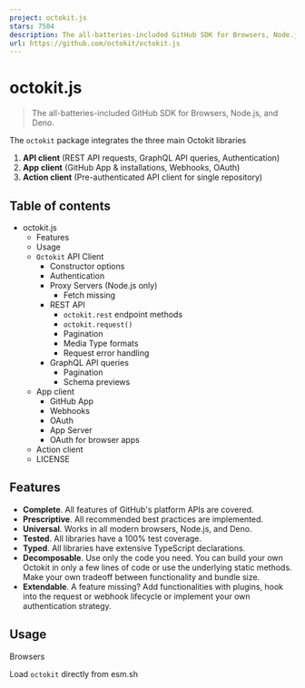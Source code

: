 ```yaml
---
project: octokit.js
stars: 7504
description: The all-batteries-included GitHub SDK for Browsers, Node.js, and Deno.
url: https://github.com/octokit/octokit.js
---
```


octokit.js
==========

> The all-batteries-included GitHub SDK for Browsers, Node.js, and Deno.

The `octokit` package integrates the three main Octokit libraries

1.  **API client** (REST API requests, GraphQL API queries, Authentication)
2.  **App client** (GitHub App & installations, Webhooks, OAuth)
3.  **Action client** (Pre-authenticated API client for single repository)

Table of contents
-----------------

-   octokit.js
    -   Features
    -   Usage
    -   `Octokit` API Client
        -   Constructor options
        -   Authentication
        -   Proxy Servers (Node.js only)
            -   Fetch missing
        -   REST API
            -   `octokit.rest` endpoint methods
            -   `octokit.request()`
            -   Pagination
            -   Media Type formats
            -   Request error handling
        -   GraphQL API queries
            -   Pagination
            -   Schema previews
    -   App client
        -   GitHub App
        -   Webhooks
        -   OAuth
        -   App Server
        -   OAuth for browser apps
    -   Action client
    -   LICENSE

Features
--------

-   **Complete**. All features of GitHub's platform APIs are covered.
-   **Prescriptive**. All recommended best practices are implemented.
-   **Universal**. Works in all modern browsers, Node.js, and Deno.
-   **Tested**. All libraries have a 100% test coverage.
-   **Typed**. All libraries have extensive TypeScript declarations.
-   **Decomposable**. Use only the code you need. You can build your own Octokit in only a few lines of code or use the underlying static methods. Make your own tradeoff between functionality and bundle size.
-   **Extendable**. A feature missing? Add functionalities with plugins, hook into the request or webhook lifecycle or implement your own authentication strategy.

Usage
-----

Browsers

Load `octokit` directly from esm.sh

<script type\="module"\>
import { Octokit, App } from "https://esm.sh/octokit";
</script\>

Deno

Load `octokit` directly from esm.sh

import { Octokit, App } from "https://esm.sh/octokit?dts";

Node

Install with `npm/pnpm install octokit`, or `yarn add octokit`

import { Octokit, App } from "octokit";

Important

As we use conditional exports, you will need to adapt your `tsconfig.json` by setting `"moduleResolution": "node16", "module": "node16"`.

See the TypeScript docs on package.json "exports".  
See this helpful guide on transitioning to ESM from @sindresorhus

`Octokit` API Client
--------------------

**standalone minimal Octokit**: `@octokit/core`.

The `Octokit` client can be used to send requests to GitHub's REST API and queries to GitHub's GraphQL API.

**Example**: Get the username for the authenticated user.

// Create a personal access token at https://github.com/settings/tokens/new?scopes=repo
const octokit \= new Octokit({ auth: \`personal-access-token123\` });

// Compare: https://docs.github.com/en/rest/reference/users#get-the-authenticated-user
const {
  data: { login },
} \= await octokit.rest.users.getAuthenticated();
console.log("Hello, %s", login);

### Constructor options

The most commonly used options are

name

type

description

`userAgent`

`String`

Setting a user agent is required for all requests sent to GitHub's Platform APIs. The user agent defaults to something like this: `octokit.js/v1.2.3 Node.js/v8.9.4 (macOS High Sierra; x64)`. It is recommend to set your own user agent, which will prepend the default one.

const octokit \= new Octokit({
  userAgent: "my-app/v1.2.3",
});

`authStrategy`

`Function`

Defaults to `@octokit/auth-token`.

See Authentication below.

`auth`

`String` or `Object`

Set to a personal access token unless you changed the `authStrategy` option.

See Authentication below.

`baseUrl`

`String`

When using with GitHub Enterprise Server, set `options.baseUrl` to the root URL of the API. For example, if your GitHub Enterprise Server's hostname is `github.acme-inc.com`, then set `options.baseUrl` to `https://github.acme-inc.com/api/v3`. Example

const octokit \= new Octokit({
  baseUrl: "https://github.acme-inc.com/api/v3",
});

Advanced options

name

type

description

`request`

`Object`

-   `request.signal`: Use an `AbortController` instance to cancel a request. `abort-controller` is an implementation for Node.
-   `request.fetch`: Replacement for built-in fetch method.

Node only

-   `request.timeout` sets a request timeout, defaults to 0

The `request` option can also be set on a per-request basis.

`timeZone`

`String`

Sets the `Time-Zone` header which defines a timezone according to the list of names from the Olson database.

const octokit \= new Octokit({
  timeZone: "America/Los\_Angeles",
});

The time zone header will determine the timezone used for generating the timestamp when creating commits. See GitHub's Timezones documentation.

`throttle`

`Object`

`Octokit` implements request throttling using `@octokit/plugin-throttling`

By default, requests are retried once and warnings are logged in case of hitting a rate or secondary rate limit.

{
  onRateLimit: (retryAfter, options, octokit) \=> {
    octokit.log.warn(
      \`Request quota exhausted for request ${options.method} ${options.url}\`
    );

    if (options.request.retryCount \=== 0) {
      // only retries once
      octokit.log.info(\`Retrying after ${retryAfter} seconds!\`);
      return true;
    }
  },
  onSecondaryRateLimit: (retryAfter, options, octokit) \=> {
    octokit.log.warn(
      \`SecondaryRateLimit detected for request ${options.method} ${options.url}\`
    );

    if (options.request.retryCount \=== 0) {
      // only retries once
      octokit.log.info(\`Retrying after ${retryAfter} seconds!\`);
      return true;
    }
  },
};

To opt-out of this feature:

new Octokit({ throttle: { enabled: false } });

Throttling in a cluster is supported using a Redis backend. See `@octokit/plugin-throttling` Clustering

`retry`

`Object`

`Octokit` implements request retries using `@octokit/plugin-retry`

To opt-out of this feature:

new Octokit({ retry: { enabled: false } });

### Authentication

By default, the `Octokit` API client supports authentication using a static token.

There are different means of authentication that are supported by GitHub, that are described in detail at octokit/authentication-strategies.js. You can set each of them as the `authStrategy` constructor option, and pass the strategy options as the `auth` constructor option.

For example, in order to authenticate as a GitHub App Installation:

import { createAppAuth } from "@octokit/auth-app";
const octokit \= new Octokit({
  authStrategy: createAppAuth,
  auth: {
    appId: 1,
    privateKey: "-----BEGIN PRIVATE KEY-----\\n...",
    installationId: 123,
  },
});

// authenticates as app based on request URLs
const {
  data: { slug },
} \= await octokit.rest.apps.getAuthenticated();

// creates an installation access token as needed
// assumes that installationId 123 belongs to @octocat, otherwise the request will fail
await octokit.rest.issues.create({
  owner: "octocat",
  repo: "hello-world",
  title: "Hello world from " + slug,
});

You can use the `App` or `OAuthApp` SDKs which provide APIs and internal wiring to cover most use cases.

For example, to implement the above using `App`

const app \= new App({ appId, privateKey });
const { data: slug } \= await app.octokit.rest.apps.getAuthenticated();
const octokit \= await app.getInstallationOctokit(123);
await octokit.rest.issues.create({
  owner: "octocat",
  repo: "hello-world",
  title: "Hello world from " + slug,
});

Learn more about how authentication strategies work or how to create your own.

### Proxy Servers (Node.js only)

By default, the `Octokit` API client does not make use of the standard proxy server environment variables. To add support for proxy servers you will need to provide an https client that supports them such as `undici.ProxyAgent()`.

For example, this would use a `ProxyAgent` to make requests through a proxy server:

import { fetch as undiciFetch, ProxyAgent } from 'undici';

const myFetch \= (url, options) \=> {
  return undiciFetch(url, {
    ...options,
    dispatcher: new ProxyAgent(<your\_proxy\_url\>)
  })
}

const octokit \= new Octokit({
  request: {
     fetch: myFetch
  },
});

If you are writing a module that uses `Octokit` and is designed to be used by other people, you should ensure that consumers can provide an alternative agent for your `Octokit` or as a parameter to specific calls such as:

import { fetch as undiciFetch, ProxyAgent } from 'undici';

const myFetch \= (url, options) \=> {
  return undiciFetch(url, {
    ...options,
    dispatcher: new ProxyAgent(<your\_proxy\_url\>)
  })
}

octokit.rest.repos.get({
  owner,
  repo,
  request: {
    fetch: myFetch
  },
});

#### Fetch missing

If you get the following error:

> fetch is not set. Please pass a fetch implementation as new Octokit({ request: { fetch }}).

It probably means you are trying to run Octokit with an unsupported version of NodeJS. Octokit requires Node 18 or higher, which includes a native fetch API.

To bypass this problem you can provide your own `fetch` implementation (or a built-in version like `node-fetch`) like this:

import fetch from "node-fetch";

const octokit \= new Octokit({
  request: {
    fetch: fetch,
  },
});

### REST API

There are two ways of using the GitHub REST API, the `octokit.rest.*` endpoint methods and `octokit.request`. Both act the same way, the `octokit.rest.*` methods are just added for convenience, they use `octokit.request` internally.

For example

await octokit.rest.issues.create({
  owner: "octocat",
  repo: "hello-world",
  title: "Hello, world!",
  body: "I created this issue using Octokit!",
});

Is the same as

await octokit.request("POST /repos/{owner}/{repo}/issues", {
  owner: "octocat",
  repo: "hello-world",
  title: "Hello, world!",
  body: "I created this issue using Octokit!",
});

In both cases a given request is authenticated, retried, and throttled transparently by the `octokit` instance which also manages the `accept` and `user-agent` headers as needed.

`octokit.request` can be used to send requests to other domains by passing a full URL and to send requests to endpoints that are not (yet) documented in GitHub's REST API documentation.

#### `octokit.rest` endpoint methods

Every GitHub REST API endpoint has an associated `octokit.rest` endpoint method for better code readability and developer convenience. See `@octokit/plugin-rest-endpoint-methods` for full details.

Example: Create an issue

await octokit.rest.issues.create({
  owner: "octocat",
  repo: "hello-world",
  title: "Hello, world!",
  body: "I created this issue using Octokit!",
});

The `octokit.rest` endpoint methods are generated automatically from GitHub's OpenAPI specification. We track operation ID and parameter name changes in order to implement deprecation warnings and reduce the frequency of breaking changes.

Under the covers, every endpoint method is just `octokit.request` with defaults set, so it supports the same parameters as well as the `.endpoint()` API.

#### `octokit.request()`

You can call the GitHub REST API directly using `octokit.request`. The `request` API matches GitHub's REST API documentation 1:1 so anything you see there, you can call using `request`. See `@octokit/request` for all the details.

Example: Create an issue

The `octokit.request` API call corresponding to that issue creation documentation looks like this:

// https://docs.github.com/en/rest/reference/issues#create-an-issue
await octokit.request("POST /repos/{owner}/{repo}/issues", {
  owner: "octocat",
  repo: "hello-world",
  title: "Hello, world!",
  body: "I created this issue using Octokit!",
});

The 1st argument is the REST API route as listed in GitHub's API documentation. The 2nd argument is an object with all parameters, independent of whether they are used in the path, query, or body.

#### Pagination

All REST API endpoints that paginate return the first 30 items by default. If you want to retrieve all items, you can use the pagination API. The pagination API expects the REST API route as first argument, but you can also pass any of the `octokit.rest.*.list*` methods for convenience and better code readability.

Example: iterate through all issues in a repository

const iterator \= octokit.paginate.iterator(octokit.rest.issues.listForRepo, {
  owner: "octocat",
  repo: "hello-world",
  per\_page: 100,
});

// iterate through each response
for await (const { data: issues } of iterator) {
  for (const issue of issues) {
    console.log("Issue #%d: %s", issue.number, issue.title);
  }
}

Using the async iterator is the most memory efficient way to iterate through all items. But you can also retrieve all items in a single call

const issues \= await octokit.paginate(octokit.rest.issues.listForRepo, {
  owner: "octocat",
  repo: "hello-world",
  per\_page: 100,
});

#### Media Type formats

Media type formats can be set using `mediaType: { format }` on every request.

Example: retrieve the raw content of a `package.json` file

const { data } \= await octokit.rest.repos.getContent({
  mediaType: {
    format: "raw",
  },
  owner: "octocat",
  repo: "hello-world",
  path: "package.json",
});
console.log("package name: %s", JSON.parse(data).name);

Learn more about Media type formats.

#### Request error handling

**Standalone module:** `@octokit/request-error`

For request error handling, import `RequestError` and use `try...catch` statement.

import { RequestError } from "octokit";

try {
  // your code here that sends at least one Octokit request
  await octokit.request("GET /");
} catch (error) {
  // Octokit errors are instances of RequestError, so they always have an \`error.status\` property containing the HTTP response code.
  if (error instanceof RequestError) {
    // handle Octokit error
    // error.message; // Oops
    // error.status; // 500
    // error.request; // { method, url, headers, body }
    // error.response; // { url, status, headers, data }
  } else {
    // handle all other errors
    throw error;
  }
}

### GraphQL API queries

Octokit also supports GitHub's GraphQL API directly -- you can use the same queries shown in the documentation and available in the GraphQL explorer in your calls with `octokit.graphql`.

Example: get the login of the authenticated user

const {
  viewer: { login },
} \= await octokit.graphql(\`{
  viewer {
    login
  }
}\`);

Variables can be passed as 2nd argument

const { lastIssues } \= await octokit.graphql(
  \`
    query lastIssues($owner: String!, $repo: String!, $num: Int = 3) {
      repository(owner: $owner, name: $repo) {
        issues(last: $num) {
          edges {
            node {
              title
            }
          }
        }
      }
    }
  \`,
  {
    owner: "octokit",
    repo: "graphql.js",
  },
);

#### Pagination

GitHub's GraphQL API returns a maximum of 100 items. If you want to retrieve all items, you can use the pagination API.

Example: get all issues

const { allIssues } \= await octokit.graphql.paginate(
  \`
    query allIssues($owner: String!, $repo: String!, $num: Int = 10, $cursor: String) {
      repository(owner: $owner, name: $repo) {
        issues(first: $num, after: $cursor) {
          edges {
            node {
              title
            }
          }
          pageInfo {
            hasNextPage
            endCursor
          }
        }
      }
    }
  \`,
  {
    owner: "octokit",
    repo: "graphql.js",
  },
);

Learn more about GitHub's GraphQL Pagination usage.

#### Schema previews

Previews can be enabled using the `{mediaType: previews: [] }` option.

Example: create a label

await octokit.graphql(
  \`mutation createLabel($repositoryId:ID!,name:String!,color:String!) {
  createLabel(input:{repositoryId:$repositoryId,name:$name}) {
    label: {
      id
    }
  }
}\`,
  {
    repositoryId: 1,
    name: "important",
    color: "cc0000",
    mediaType: {
      previews: \["bane"\],
    },
  },
);

Learn more about GitHub's GraphQL schema previews

App client
----------

The `App` client combines features for GitHub Apps, Webhooks, and OAuth

### GitHub App

**Standalone module**: `@octokit/app`

For integrators, GitHub Apps are a means of authentication and authorization. A GitHub app can be registered on a GitHub user or organization account. A GitHub App registration defines a set of permissions and webhooks events it wants to receive and provides a set of credentials in return. Users can grant access to repositories by installing them.

Some API endpoints require the GitHub app to authenticate as itself using a JSON Web Token (JWT). For requests affecting an installation, an installation access token has to be created using the app's credentials and the installation ID.

The `App` client takes care of all that for you.

Example: Dispatch a repository event in every repository the app is installed on

import { App } from "octokit";

const app \= new App({ appId, privateKey });

for await (const { octokit, repository } of app.eachRepository.iterator()) {
  // https://docs.github.com/en/rest/reference/repos#create-a-repository-dispatch-event
  await octokit.rest.repos.createDispatchEvent({
    owner: repository.owner.login,
    repo: repository.name,
    event\_type: "my\_event",
    client\_payload: {
      foo: "bar",
    },
  });
  console.log("Event dispatched for %s", repository.full\_name);
}

Example: Get an `octokit` instance authenticated as an installation

const octokit \= await app.getInstallationOctokit(123);

Learn more about apps.

### Webhooks

**Standalone module**: `@octokit/webhooks`

When installing an app, events that the app registration requests will be sent as requests to the webhook URL set in the app's registration.

Webhook event requests are signed using the webhook secret, which is also part of the app's registration. You must verify that secret before handling the request payload.

The `app.webhooks.*` APIs provide methods to receiving, verifying, and handling webhook events.

Example: create a comment on new issues

import { createServer } from "node:http";
import { App, createNodeMiddleware } from "octokit";

const app \= new App({
  appId,
  privateKey,
  webhooks: { secret },
});

app.webhooks.on("issues.opened", ({ octokit, payload }) \=> {
  return octokit.rest.issues.createComment({
    owner: payload.repository.owner.login,
    repo: payload.repository.name,
    issue\_number: payload.issue.number,
    body: "Hello, World!",
  });
});

// Your app can now receive webhook events at \`/api/github/webhooks\`
createServer(createNodeMiddleware(app)).listen(3000);

For serverless environments, you can explicitly verify and receive an event

await app.webhooks.verifyAndReceive({
  id: request.headers\["x-github-delivery"\],
  name: request.headers\["x-github-event"\],
  signature: request.headers\["x-hub-signature-256"\],
  payload: request.body,
});

Learn more about GitHub webhooks.

### OAuth

**Standalone module:** `@octokit/oauth-app`

Both OAuth Apps and GitHub Apps support authenticating GitHub users using OAuth, see Authorizing OAuth Apps and Identifying and authorizing users for GitHub Apps.

There are some differences:

-   Only OAuth Apps support scopes. GitHub apps have permissions, and access is granted via installations of the app on repositories.
-   Only GitHub Apps support expiring user tokens
-   Only GitHub Apps support creating a scoped token to reduce the permissions and repository access

`App` is for GitHub Apps. If you need OAuth App-specific functionality, use `OAuthApp` instead.

Example: Watch a repository when a user logs in using the OAuth web flow

import { createServer } from "node:http";
import { App, createNodeMiddleware } from "octokit";

const app \= new App({
  oauth: { clientId, clientSecret },
});

app.oauth.on("token.created", async ({ token, octokit }) \=> {
  await octokit.rest.activity.setRepoSubscription({
    owner: "octocat",
    repo: "hello-world",
    subscribed: true,
  });
});

// Your app can receive the OAuth redirect at /api/github/oauth/callback
// Users can initiate the OAuth web flow by opening /api/github/oauth/login
createServer(createNodeMiddleware(app)).listen(3000);

For serverless environments, you can explicitly exchange the `code` from the OAuth web flow redirect for an access token. `app.oauth.createToken()` returns an authentication object and emits the "token.created" event.

const { token } \= await app.oauth.createToken({
  code: request.query.code,
});

Example: create a token using the device flow.

const { token } \= await app.oauth.createToken({
  async onVerification(verification) {
    await sendMessageToUser(
      request.body.phoneNumber,
      \`Your code is ${verification.user\_code}. Enter it at ${verification.verification\_uri}\`,
    );
  },
});

Example: Create an OAuth App Server with default scopes

import { createServer } from "node:http";
import { OAuthApp, createNodeMiddleware } from "octokit";

const app \= new OAuthApp({
  clientId,
  clientSecret,
  defaultScopes: \["repo", "gist"\],
});

app.oauth.on("token", async ({ token, octokit }) \=> {
  await octokit.rest.gists.create({
    description: "I created this gist using Octokit!",
    public: true,
    files: {
      "example.js": \`/\* some code here \*/\`,
    },
  });
});

// Your app can receive the OAuth redirect at /api/github/oauth/callback
// Users can initiate the OAuth web flow by opening /api/oauth/login
createServer(createNodeMiddleware(app)).listen(3000);

### App Server

After registering your GitHub app, you need to create and deploy a server which can retrieve the webhook event requests from GitHub as well as accept redirects from the OAuth user web flow.

The simplest way to create such a server is to use `createNodeMiddleware()`, it works with both, Node's `http.createServer()` method as well as an Express middleware.

The default routes that the middleware exposes are

Route

Route Description

`POST /api/github/webhooks`

Endpoint to receive GitHub Webhook Event requests

`GET /api/github/oauth/login`

Redirects to GitHub's authorization endpoint. Accepts optional `?state` and `?scopes` query parameters. `?scopes` is a comma-separated list of supported OAuth scope names

`GET /api/github/oauth/callback`

The client's redirect endpoint. This is where the `token` event gets triggered

`POST /api/github/oauth/token`

Exchange an authorization code for an OAuth Access token. If successful, the `token` event gets triggered.

`GET /api/github/oauth/token`

Check if token is valid. Must authenticate using token in `Authorization` header. Uses GitHub's `POST /applications/{client_id}/token` endpoint

`PATCH /api/github/oauth/token`

Resets a token (invalidates current one, returns new token). Must authenticate using token in `Authorization` header. Uses GitHub's `PATCH /applications/{client_id}/token` endpoint.

`PATCH /api/github/oauth/refresh-token`

Refreshes an expiring token (invalidates current one, returns new access token and refresh token). Must authenticate using token in `Authorization` header. Uses GitHub's `POST https://github.com/login/oauth/access_token` OAuth endpoint.

`POST /api/github/oauth/token/scoped`

Creates a scoped token (does not invalidate the current one). Must authenticate using token in `Authorization` header. Uses GitHub's `POST /applications/{client_id}/token/scoped` endpoint.

`DELETE /api/github/oauth/token`

Invalidates current token, basically the equivalent of a logout. Must authenticate using token in `Authorization` header.

`DELETE /api/github/oauth/grant`

Revokes the user's grant, basically the equivalent of an uninstall. must authenticate using token in `Authorization` header.

Example: create a GitHub server with express

import express from "express";
import { App, createNodeMiddleware } from "octokit";

const expressApp \= express();
const octokitApp \= new App({
  appId,
  privateKey,
  webhooks: { secret },
  oauth: { clientId, clientSecret },
});

expressApp.use(createNodeMiddleware(app));

expressApp.listen(3000, () \=> {
  console.log(\`Example app listening at http://localhost:3000\`);
});

### OAuth for browser apps

You must not expose your app's client secret to the user, so you cannot use the `App` constructor. Instead, you have to create a server using the `App` constructor which exposes the `/api/github/oauth/*` routes, through which you can safely implement an OAuth login for apps running in a web browser.

If you set `(User) Authorization callback URL` to your own app, than you need to read out the `?code=...&state=...` query parameters, compare the `state` parameter to the value returned by `app.oauthLoginUrl()` earlier to protect against forgery attacks, then exchange the `code` for an OAuth Authorization token.

If you run an app server as described above, the default route to do that is `POST /api/github/oauth/token`.

Once you successfully retrieved the token, it is also recommended to remove the `?code=...&state=...` query parameters from the browser's URL

const code \= new URL(location.href).searchParams.get("code");
if (code) {
  // remove ?code=... from URL
  const path \=
    location.pathname +
    location.search.replace(/\\b(code|state)\=\\w+/g, "").replace(/\[?&\]+$/, "");
  history.replaceState({}, "", path);

  // exchange the code for a token with your backend.
  // If you use https://github.com/octokit/oauth-app.js
  // the exchange would look something like this
  const response \= await fetch("/api/github/oauth/token", {
    method: "POST",
    headers: {
      "content-type": "application/json",
    },
    body: JSON.stringify({ code }),
  });
  const { token } \= await response.json();
  // \`token\` is the OAuth Access Token that can be use

  const { Octokit } \= await import("https://esm.sh/@octokit/core");
  const octokit \= new Octokit({ auth: token });

  const {
    data: { login },
  } \= await octokit.request("GET /user");
  alert("Hi there, " + login);
}

🚧 We are working on `@octokit/auth-oauth-user-client` to provide a simple API for all methods related to OAuth user tokens.

The plan is to add an new `GET /api/github/oauth/octokit.js` route to the node middleware which will return a JavaScript file that can be imported into an HTML file. It will make a pre-authenticated `octokit` Instance available.

Action client
-------------

**standalone module:** `@octokit/action`

🚧 A fully fledged `Action` client is pending. You can use `@actions/github` for the time being

LICENSE
-------

MIT
